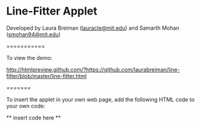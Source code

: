 Line-Fitter Applet
===========

Developed by Laura Breiman (<lauracle@mit.edu>) and Samarth Mohan (<smohan94@mit.edu>)

===========

To view the demo:

http://htmlpreview.github.com/?https://github.com/laurabreiman/line-fitter/blob/master/line-fitter.html

=======

To insert the applet in your own web page, add the following HTML code to your own code:

** insert code here **


